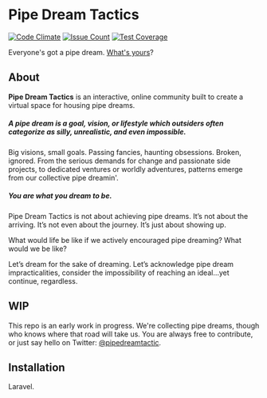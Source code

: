 # Pipe Dream Tactics
[![Code Climate](https://codeclimate.com/github/billimarie/pipedreamtactics/badges/gpa.svg)](https://codeclimate.com/github/billimarie/pipedreamtactics) [![Issue Count](https://codeclimate.com/github/billimarie/pipedreamtactics/badges/issue_count.svg)](https://codeclimate.com/github/billimarie/pipedreamtactics) [![Test Coverage](https://codeclimate.com/github/billimarie/pipedreamtactics/badges/coverage.svg)](https://codeclimate.com/github/billimarie/pipedreamtactics/coverage)

Everyone's got a pipe dream. <a href="http://pipedreamtactics.wordpress.com">What's yours</a>?

## About

**Pipe Dream Tactics** is an interactive, online community built to create a virtual space for housing pipe dreams.

##### *A pipe dream is a goal, vision, or lifestyle which outsiders often categorize as silly, unrealistic, and even impossible.*

Big visions, small goals. Passing fancies, haunting obsessions. Broken, ignored. From the serious demands for change and passionate side projects, to dedicated ventures or worldly adventures, patterns emerge from our collective pipe dreamin'.

##### *You are what you dream to be.*

Pipe Dream Tactics is not about achieving pipe dreams. It’s not about the arriving. It’s not even about the journey. It’s just about showing up.

What would life be like if we actively encouraged pipe dreaming? What would we be like?

Let’s dream for the sake of dreaming. Let’s acknowledge pipe dream impracticalities, consider the impossibility of reaching an ideal…yet continue, regardless.

## WIP

This repo is an early work in progress. We're collecting pipe dreams, though who knows where that road will take us. You are always free to contribute, or just say hello on Twitter: [@pipedreamtactic](http://www.twitter.com/pipedreamtactic).

## Installation

Laravel.
